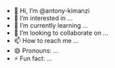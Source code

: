 - 👋 Hi, I’m @antony-kimanzi
- 👀 I’m interested in ...
- 🌱 I’m currently learning ...
- 💞️ I’m looking to collaborate on ...
- 📫 How to reach me ...
- 😄 Pronouns: ...
- ⚡ Fun fact: ...

<!---
antony-kimanzi/antony-kimanzi is a ✨ special ✨ repository because its `README.md` (this file) appears on your GitHub profile.
You can click the Preview link to take a look at your changes.
--->
